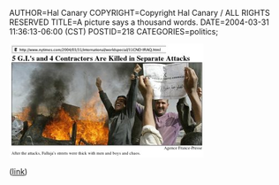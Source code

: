 AUTHOR=Hal Canary
COPYRIGHT=Copyright Hal Canary / ALL RIGHTS RESERVED
TITLE=A picture says a thousand words.
DATE=2004-03-31 11:36:13-06:00 (CST)
POSTID=218
CATEGORIES=politics;

[![[After the attacks, Falluja's streets were thick with men and boys and chaos.]](/images/2004-03-31-falluja-small.jpg)](/images/2004-03-31-falluja.jpg)

([link](http://www.nytimes.com/2004/03/31/international/worldspecial/31CND-IRAQ.html))
